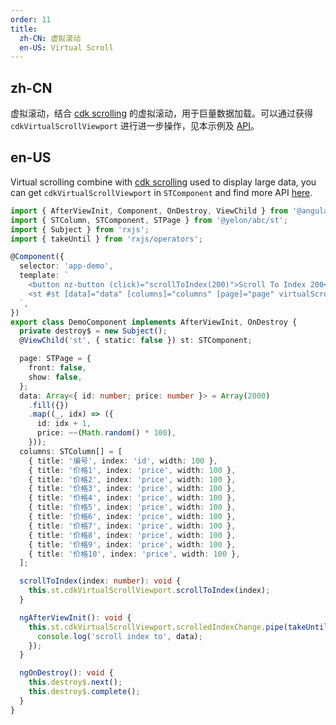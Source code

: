 ```yaml
---
order: 11
title:
  zh-CN: 虚拟滚动
  en-US: Virtual Scroll
---
```


## zh-CN

虚拟滚动，结合 [cdk scrolling](https://material.angular.io/cdk/scrolling/overview) 的虚拟滚动，用于巨量数据加载。可以通过获得 `cdkVirtualScrollViewport` 进行进一步操作，见本示例及 [API](https://material.angular.io/cdk/scrolling/api#CdkVirtualScrollViewport)。

## en-US

Virtual scrolling combine with [cdk scrolling](https://material.angular.io/cdk/scrolling/overview) used to display large data, you can get `cdkVirtualScrollViewport` in `STComponent` and find more API [here](https://material.angular.io/cdk/scrolling/api#CdkVirtualScrollViewport).

```ts
import { AfterViewInit, Component, OnDestroy, ViewChild } from '@angular/core';
import { STColumn, STComponent, STPage } from '@yelon/abc/st';
import { Subject } from 'rxjs';
import { takeUntil } from 'rxjs/operators';

@Component({
  selector: 'app-demo',
  template: `
    <button nz-button (click)="scrollToIndex(200)">Scroll To Index 200</button>
    <st #st [data]="data" [columns]="columns" [page]="page" virtualScroll [scroll]="{ x: '1300px', y: '240px' }"></st>
  `,
})
export class DemoComponent implements AfterViewInit, OnDestroy {
  private destroy$ = new Subject();
  @ViewChild('st', { static: false }) st: STComponent;

  page: STPage = {
    front: false,
    show: false,
  };
  data: Array<{ id: number; price: number }> = Array(2000)
    .fill({})
    .map((_, idx) => ({
      id: idx + 1,
      price: ~~(Math.random() * 100),
    }));
  columns: STColumn[] = [
    { title: '编号', index: 'id', width: 100 },
    { title: '价格1', index: 'price', width: 100 },
    { title: '价格2', index: 'price', width: 100 },
    { title: '价格3', index: 'price', width: 100 },
    { title: '价格4', index: 'price', width: 100 },
    { title: '价格5', index: 'price', width: 100 },
    { title: '价格6', index: 'price', width: 100 },
    { title: '价格7', index: 'price', width: 100 },
    { title: '价格8', index: 'price', width: 100 },
    { title: '价格9', index: 'price', width: 100 },
    { title: '价格10', index: 'price', width: 100 },
  ];

  scrollToIndex(index: number): void {
    this.st.cdkVirtualScrollViewport.scrollToIndex(index);
  }

  ngAfterViewInit(): void {
    this.st.cdkVirtualScrollViewport.scrolledIndexChange.pipe(takeUntil(this.destroy$)).subscribe(data => {
      console.log('scroll index to', data);
    });
  }

  ngOnDestroy(): void {
    this.destroy$.next();
    this.destroy$.complete();
  }
}
```
